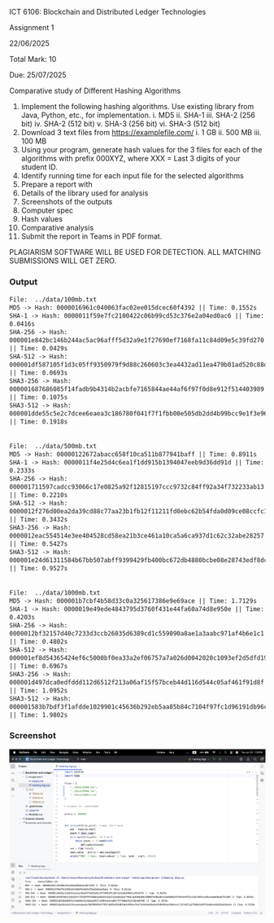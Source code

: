 ICT 6106: Blockchain and Distributed Ledger Technologies

Assignment 1

22/06/2025

Total Mark: 10

Due: 25/07/2025

Comparative study of Different Hashing Algorithms

1. Implement the following hashing algorithms. Use existing library from Java, Python, etc.,
for implementation.
i. MD5
ii. SHA-1
iii. SHA-2 (256 bit)
iv. SHA-2 (512 bit)
v. SHA-3 (256 bit)
vi. SHA-3 (512 bit)
2. Download 3 text files from https://examplefile.com/
i. 1 GB
ii. 500 MB
iii. 100 MB
3. Using your program, generate hash values for the 3 files for each of the algorithms with
prefix 000XYZ, where XXX = Last 3 digits of your student ID.
4. Identify running time for each input file for the selected algorithms
5. Prepare a report with
1. Details of the library used for analysis
2. Screenshots of the outputs
3. Computer spec
4. Hash values
5. Comparative analysis
6. Submit the report in Teams in PDF format.

PLAGIARISM SOFTWARE WILL BE USED FOR DETECTION. ALL MATCHING
SUBMISSIONS WILL GET ZERO. 


### Output

```
File:  ../data/100mb.txt
MD5 -> Hash: 0000016961c040063fac02ee015dcec60f4392 || Time: 0.1552s
SHA-1 -> Hash: 0000011f59e7fc2100422c06b99cd53c376e2a04ed0ac6 || Time: 0.0416s
SHA-256 -> Hash: 000001e842bc146b244ac5ac96afff5d32a9e1f27690ef7168fa11c84d09e5c39fd270 || Time: 0.0429s
SHA-512 -> Hash: 000001df587105f1d3c05ff9350979f9d88c260603c3ea4432ad11ea479b01ad520c88d190b87a981a8c513a9dd11ff7e0fa4973c423ef0fbc4c8bceaa848e6b754a89 || Time: 0.0693s
SHA3-256 -> Hash: 000001687686085f14fadb9b4314b2acbfe7165844ae44af6f97f0d8e912f514403989 || Time: 0.1075s
SHA3-512 -> Hash: 000001dde55c5e2c7dcee6eaea3c186780f041f7f1fbb00e505db2dd4b99bcc9e1f3e960ac8edde1984906ed3064cc4111f4521a273b84160972ad8c6c0b62ba18eafe || Time: 0.1918s


File:  ../data/500mb.txt
MD5 -> Hash: 00000122672abacc658f10ca511b877941baff || Time: 0.8911s
SHA-1 -> Hash: 0000011f4e25d4c6ea1f1dd915b1394047eeb9d36dd91d || Time: 0.2333s
SHA-256 -> Hash: 000001711597cadcc93066c17e0825a92f12815197ccc9732c84ff92a34f732233ab13 || Time: 0.2210s
SHA-512 -> Hash: 0000012f276d00ea2da39cd88c77aa23b1fb12f11211fd0ebc62b54fda0d09ce08ccfc167a581618963da6cdfd43286a34cf9465bc67b16986ec2c09050c0a6b3c9497 || Time: 0.3432s
SHA3-256 -> Hash: 0000012eac554514e3ee404528cd58ea21b3ce461a10ca5a6ca937d1c62c32abe28257 || Time: 0.5427s
SHA3-512 -> Hash: 000001e24d61311584b67bb507abff9399429fb400bc672db4880bcbe08e28743edf8dc755c3a5e1a55ca38ceab09f400b636eae16161a680f36d53061838295775262 || Time: 0.9527s


File:  ../data/1000mb.txt
MD5 -> Hash: 000001b7cbf4b58d33c0a325617386e9e69ace || Time: 1.7129s
SHA-1 -> Hash: 0000019e49ede4843795d3760f431e44fa60a74d8e950e || Time: 0.4203s
SHA-256 -> Hash: 0000012bf32157d40c7233d3ccb26035d6389cd1c559090a8ae1a3aabc971af4b6e1c1 || Time: 0.4802s
SHA-512 -> Hash: 000001ef8d54365424ef6c5000bf0ea33a2ef06757a7a026d0042020c1093ef2d5dfd19946507b82853195a1261f1cfa9474e2a799cdcf6a96d9b3afe4a4aa138b9f13 || Time: 0.6967s
SHA3-256 -> Hash: 000001d497dca0edfddd112d6512f213a06af15f57bceb44d116d544c05af461f91d8f || Time: 1.0952s
SHA3-512 -> Hash: 000001583b7bdf3f1afdde1029901c45636b292eb5aa85b84c7104f97fc1d96191db96ce66f90b7f2aee9adefe167cfd218367abd2ad8a3af168811163f3c930ed5db2 || Time: 1.9802s
```

### Screenshot

![Alt text](Screenshot.png)